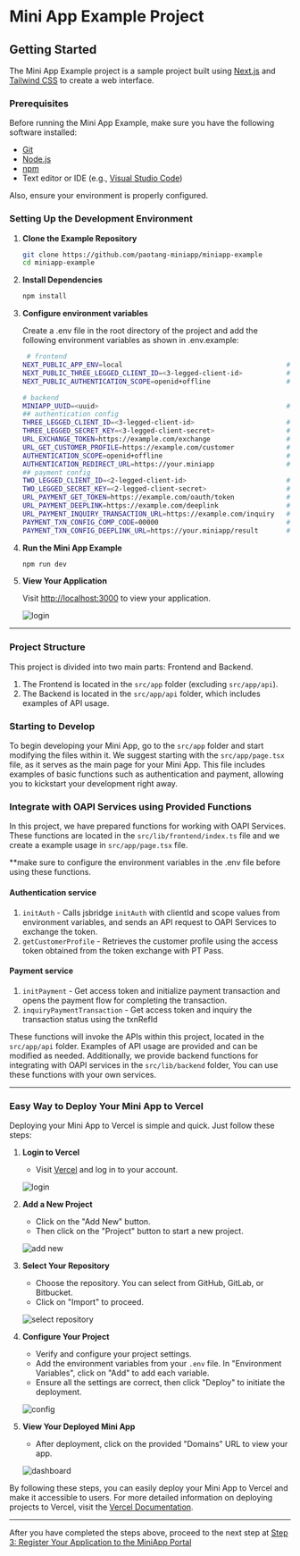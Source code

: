 # Mini App Example Project

## Getting Started

The Mini App Example project is a sample project built using [Next.js](https://nextjs.org/) and [Tailwind CSS](https://tailwindcss.com/) to create a web interface.

### Prerequisites

Before running the Mini App Example, make sure you have the following software installed:

- [Git](https://git-scm.com/)
- [Node.js](https://nodejs.org/)
- [npm](https://www.npmjs.com/)
- Text editor or IDE (e.g., [Visual Studio Code](https://code.visualstudio.com/))

Also, ensure your environment is properly configured.

### Setting Up the Development Environment

1. **Clone the Example Repository**

   ```bash
   git clone https://github.com/paotang-miniapp/miniapp-example
   cd miniapp-example
   ```

2. **Install Dependencies**

   ```bash
   npm install
   ```

3. **Configure environment variables**
  
   Create a .env file in the root directory of the project and add the following environment variables as shown in .env.example:

   ```bash
    # frontend
   NEXT_PUBLIC_APP_ENV=local                                         # if value is 'prd' vConsole will be disabled
   NEXT_PUBLIC_THREE_LEGGED_CLIENT_ID=<3-legged-client-id>           # 3 legged client id value from oapi portal
   NEXT_PUBLIC_AUTHENTICATION_SCOPE=openid+offline                   # authentication scope from oapi portal sparated by '+', example: openid+offline

   # backend
   MINIAPP_UUID=<uuid>                                               # miniapp uuid value from miniapp portal  
   ## authentication config                                             
   THREE_LEGGED_CLIENT_ID=<3-legged-client-id>                       # 3 legged client id value from oapi portal
   THREE_LEGGED_SECRET_KEY=<3-legged-client-secret>                  # 3 legged secret key value from oapi portal
   URL_EXCHANGE_TOKEN=https://example.com/exchange                   # exchange token full url
   URL_GET_CUSTOMER_PROFILE=https://example.com/customer             # get customer profile full url
   AUTHENTICATION_SCOPE=openid+offline                               # authentication scope from oapi portal sparated by '+', example: openid+offline
   AUTHENTICATION_REDIRECT_URL=https://your.miniapp                  # redirect url. it must be the same as the authentication redirect url in oapi portal and default destination url in miniapp portal
   ## payment config
   TWO_LEGGED_CLIENT_ID=<2-legged-client-id>                         # 2 legged client id value from oapi portal
   TWO_LEGGED_SECRET_KEY=<2-legged-client-secret>                    # 2 legged secret key value from oapi portal
   URL_PAYMENT_GET_TOKEN=https://example.com/oauth/token             # payment get token full url        
   URL_PAYMENT_DEEPLINK=https://example.com/deeplink                 # payment deeplink full url
   URL_PAYMENT_INQUIRY_TRANSACTION_URL=https://example.com/inquiry   # payment inquiry transaction full url
   PAYMENT_TXN_CONFIG_COMP_CODE=00000                                # company code value from oapi portal in merchant configuration
   PAYMENT_TXN_CONFIG_DEEPLINK_URL=https://your.miniapp/result       # deeplink url for return to app after payment completed
   ```

4. **Run the Mini App Example**

   ```bash
   npm run dev
   ```

5. **View Your Application**

   Visit [http://localhost:3000](http://localhost:3000) to view your application.

   ![login](./instruction/screen/1.png)

----

### Project Structure

This project is divided into two main parts: Frontend and Backend.

1. The Frontend is located in the `src/app` folder (excluding `src/app/api`).
2. The Backend is located in the `src/app/api` folder, which includes examples of API usage.

### Starting to Develop

To begin developing your Mini App, go to the `src/app` folder and start modifying the files within it. We suggest starting with the `src/app/page.tsx` file, as it serves as the main page for your Mini App. This file includes examples of basic functions such as authentication and payment, allowing you to kickstart your development right away.

### Integrate with OAPI Services using Provided Functions

In this project, we have prepared functions for working with OAPI Services. These functions are located in the `src/lib/frontend/index.ts` file and we create a example usage in `src/app/page.tsx` file.

**make sure to configure the environment variables in the .env file before using these functions.

#### Authentication service

1. `initAuth` - Calls jsbridge `initAuth` with clientId and scope values from environment variables, and sends an API request to OAPI Services to exchange the token.
2. `getCustomerProfile` - Retrieves the customer profile using the access token obtained from the token exchange with PT Pass.

#### Payment service

1. `initPayment` - Get access token and initialize payment transaction and opens the payment flow for completing the transaction.
2. `inquiryPaymentTransaction` - Get access token and inquiry the transaction status using the txnRefId

These functions will invoke the APIs within this project, located in the `src/app/api` folder. Examples of API usage are provided and can be modified as needed. Additionally, we provide backend functions for integrating with OAPI services in the `src/lib/backend` folder, You can use these functions with your own services.

----

### Easy Way to Deploy Your Mini App to Vercel

Deploying your Mini App to Vercel is simple and quick. Just follow these steps:

1. **Login to Vercel**
   - Visit [Vercel](https://vercel.com/) and log in to your account.

   ![login](./instruction/deploy-to-vercel/1.png)

2. **Add a New Project**
   - Click on the "Add New" button.
   - Then click on the "Project" button to start a new project.

   ![add new](./instruction/deploy-to-vercel/2.png)

3. **Select Your Repository**
   - Choose the repository. You can select from GitHub, GitLab, or Bitbucket.
   - Click on "Import" to proceed.

   ![select repository](./instruction/deploy-to-vercel/3.png)

4. **Configure Your Project**
   - Verify and configure your project settings.
   - Add the environment variables from your `.env` file. In "Environment Variables", click on "Add" to add each variable.
   - Ensure all the settings are correct, then click "Deploy" to initiate the deployment.

   ![config](./instruction/deploy-to-vercel/4.png)

5. **View Your Deployed Mini App**
   - After deployment, click on the provided "Domains" URL to view your app.

   ![dashboard](./instruction/deploy-to-vercel/5.png)

By following these steps, you can easily deploy your Mini App to Vercel and make it accessible to users. For more detailed information on deploying projects to Vercel, visit the [Vercel Documentation](https://vercel.com/docs).

----

After you have completed the steps above,  proceed to the next step at [Step 3: Register Your Application to the MiniApp Portal](https://ktbinnovation.atlassian.net/wiki/spaces/MA/pages/3832611660/1st+Mini+App+Hello+World#Step-3%3A-Register-Your-Application-to-the-MiniApp-Portal)
